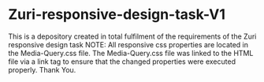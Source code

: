 # Zuri-responsive-design-task-V1
This is a depository created in total fulfilment of the requirements of the Zuri responsive design task
NOTE: All responsive css properties are located in the Media-Query.css file. 
The Media-Query.css file was linked to the HTML file via a link tag to ensure that the changed properties were executed properly.
Thank You.
